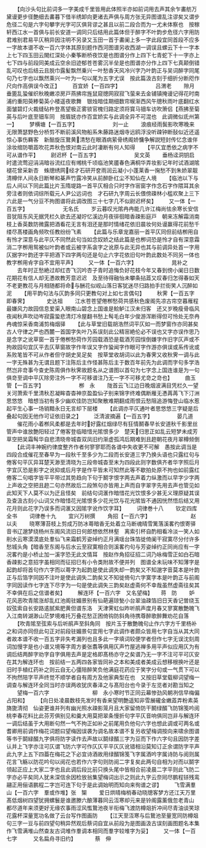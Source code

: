 <!-- { "loadSidebar": true } -->
　　【向沙头句比前词多一字美成千里皆用此体照半亦如前词用去声其余乍畵舫万黛谩更步径艶细去畵暮下借半绣卸向更诸去声俱与周方张无异图谱乱注谬矣又谓步危径二句是六字句攀字光字可仄俱背谬之甚且以前二段合而为一尤未体察也　按稼轩西江水一首俱与前长安道一调同只后结用此篇体但于醉字不叶韵步危径六字用防君难别君易平仄稍异因注明不另录又玉田一首于畵阑上多一字此段宜同首段不应多一字故本谱不收一百六字体其原刻题作西河图谱另收西湖一调误且螺云下十一字本上七下四玉田云閙红深处小秦筝断桥夜饮是也图谱分作上四下七青蛇下十一字亦上七下四与前段同美成云空余旧迹郁苍苍雾沉半垒是也图谱亦分作上四下七真颠倒错乱可叹也后结云且脱巾露髪飘然乗兴一叶愁香天风冷兴字乃叶韵正与吴词醉字同尾句乃七字也以飘然乘兴一叶为一句以尾为五字尤误　按此篇汲古刻于细折分断咫作尺向作高俱误今改正】
　　百宜娇【一百四字】　　　　　　　吕渭老
　　隙月垂篦乱蛩催织秋晚嫩凉房戸燕拂帘旌鼠窥牕网寂寂飞萤来去金铺镇掩谩记得花时南浦约重阳萸糁菊英小楼遥夜歌舞　银烛暗佳期细数帘幙渐西风午牕秋雨叶底翻红水面皱碧灯火裁缝砧杵登髙望极正雾锁官槐归路定须将寳马钿车访吹箫侣【燕拂至菊英与后叶底至钿车同　按眉妩亦作百宜娇实与此调全异不可混也　此调微似氐州第一】
　　梦横塘【一百五字】　　　　　　　刘一止
　　浪痕经雨鬓影吹寒晚来无限萧瑟野色分桥剪不断前溪风物船系朱藤路迷烟寺远鸥浮没听疎钟断鼔似近还遥惊心事伤羇客　新醅旋压鵞黄清愁在眼酒病萦骨绣阁娇慵争解説短封传忆念谁伴涂妆绾防嚼蕋吹花弄秋色恨对南云此时凄断有何人知得
　　【平仄宜悉依之病字不可从谱作平】
　　尉迟杯【一百五字】　　　　　　　吴文英
　　垂杨迳洞钥启时遣流莺迎涓涓暗谷流红应有缃桃千顷临池笑靥春色满桐华弄妆影记年时试酒湖隂褪花曾采新杏　蛛牕绣网经才石研开奁雨润云凝小小蓬莱香一掬愁不到朱娇翠靓清樽伴人间永日断琴和棊声竹露冷笑从前醉卧红尘不知仙在人境
　　【临池以下与后人间以下同此篇比片玉隋堤路一首平仄相合只时字作宻窗字作念石字作隈耳其余旁注者则依词综所载元人尹公远词也　才石研九字周云长偎傍疎林小槛欢聚上三下六此是一气分豆不拘图谱将此调改图三十七字几不似尉迟杯矣】
　　又一体【一百五字】　　　　　　　无名氏
　　岁云暮叹光隂冉冉能几许江梅尚怯余寒长安信音犹阻东风无据凭栏久欲去还凝竚忆溪边月夜徘徊暗香疎影庭戸　朝来冻解霜消南枝上香英数防微露把酒看花无言有泪还是那时情绪花依旧晨妆何处谩赢得花前愁千缕尽髙楼画角频吹任教纷纷飞素
　　【此篇与乐章宠嘉丽一首平仄同但前结栁用自有怜才深意与此平仄不同然此句当如念奴娇之结此篇是也栁词恐是怜才自有深意霜消二字栁用鸳被似叶韵者或云被字系衾字之讹原与此无异也其与前调异处首一字用仄据字叶韵还字平把酒下四字两句还是句止六字花依旧句叶韵此数处不同另一体也教字栁用肻字自不宜用平声】
　　又一体【一百六字】　　　　　　　晁补之
　　去年时正愁絶过却红杏飞沉吟杏子青时追悔负好花枝今年又春到傍小阑日日数花期花有信人却无慿故教芳意迟迟　及至待得融怡未攀条拈蕋又叹春归怎得春如天不老更教花与月相随都将命与酬花似岘山落日客犹迷尽归路拍手拦街笑人沉醉如泥
　　【用平韵句法与仄韵多同只更教句对上如七言偶句】
　　秋霁【一百五字　即春霁】　　　　史达祖
　　江水苍苍望倦栁愁荷共感秋色废阁先凉古帘空暮雁程最嫌风力故园信息爱渠入眼南山碧念上国谁是鲙鲈江汉未归客　还又岁晚瘦骨临风夜闻秋声吹动岑寂露蛩悲清灯冷屋翻书愁上髩毛白年少俊游浑断得但可怜处无奈冉冉魂惊采香南浦剪梅烟驿
　　【此与草堂旧载胡浩然词平仄如一而梦窗作亦同甚矣古人守律之严也西麓一首国字失叶乃系误刻此公精宻絶伦必不误也又字亦误作思乃是念字之讹草窗一首于倦栁愁荷作芳园载酒恐是载酒芳园悮倒嫌字作旧字仄声或不拘故园句宜仄平去仄草窗故字作年误又字作蛩闻字作眼可字作游亦俱误或系传讹或系败笔皆不可从作者但守胡史吴足矣　按草堂收胡词以此为春霁又收秋霁一调与此一字无殊甚为无谓且题下注陈后主作怪甚陈后主于数百年前先为此调而字句多学浩然岂非竒事今查史陈周俱作秋霁故题名从之谱图以首句为七字念上国连谁是为一句俱竒至调中平仄除旁注外一字不可移谱注乃无一字不可移尤竒之竒也】
　　曲玉管【一百五字】　　　　　　　栁　永
　　陇首云飞江边日晚烟波满目凭栏久一望关河萧索千里清秋忍凝眸杳杳神京盈盈仙子别来锦字终难偶断雁无慿苒苒飞下汀洲思悠悠　暗想当初有多少幽欢佳防岂知聚散难期翻成雨恨云愁阻追游悔登山临水惹起平生心事一场销黯永日无言却下层楼
　　【此调亦平仄通叶者思悠悠三字疑是后叠起句因无他作可证依旧录之】
　　泛清波摘遍【一百五字】　　　　　晏几道
　　催花雨小着栁风柔都是去年时好露红烟绿尽有狂情鬭春早长安道秋千影里丝管声中谁放艶阳轻过了倦客登临暗惜光隂恨多少　楚天归思正如乱云短梦未成芳草空把吴霜髩华自悲清晓帝城杳双凤旧约渐虚孤鸿后期难到且趂朝花夜月翠樽频倒
　　【此词丰神婉约律度整齐作者何寥寥耶而各谱中失收更不可解　愚按此调当是四段合成催花至春早为一段秋千至多少为二段而长安道三字乃换头语也只露红句与倦客句平仄异耳楚天渺至清晓为三段帝城杳至末为四段此则字数俱齐者华字照后月字宜仄恐是影字之讹抑或后月字是作平皆未可知然此等不歇拍处原不拘也如前露红倦客二句唱字皆平平带过其势趋向下句于鬭字恨字两去声着力纵激而以早字少字两上声收之空把且趂二句亦然故后二段煞句亦皆用上声而自字翠字先用去声也管见如此知天下人莫不以为迂且怪矣　前结句词滙作暗惜花光饮恨多少甚无义理原疑其误及查汲古刻小山词又作暗惜花光隂恨多少花光饮与花光隂皆不通因恍然悟后结又用花月则此花字乃误多而词滙又因隂字讹作饮字耳】
　　词律巻十八
　　钦定四库全书
　　词律巻十九
　　宜兴万树撰
　　角招【一百六字】　　　　　　　　赵以夫
　　晓寒薄苔枝上剪成万防冰蕚暗香无处着立马断魂晴雪篱落溪畧彴恨寄驿音书辽邈梦绕杨州东阁风流旧日何郎想依然林壑　离索引杯自酌相看冷淡一笑人如削水云寒漠漠底处羣仙飞来霜鹤芳姿绰约正月满瑶台珠箔徙倚阑干寂寞尽分付许多愁城头角【暗香至东阁与后水云至寂寞相合则溪畧彴句与芳姿绰约正同尚应有一字况畧彴是小桥止加一溪字恐无此文情耳　按赵作角招征招二词乃咏梅雪正如白石暗香疎影之意招字虽相同而征招巳有小令类附故不便并列　图谱全未玩味不知薄字是起韵却将首句作六字而以蕚字为起韵是使此调失却一韵矣又不知邈字音莫本是叶韵正与后箔字同因不注叶是使此调失二韵矣又不知徙倚句六字寞字本是叶韵正与前阁字同因读作七字连下尽字为一句是使此调失三韵矣赵虚斋何不幸哉虽然虚斋往矣其不幸俱在后之信谱者矣】
　　解连环【一百六字　又名望梅】　　蒋　防
　　妒花风恶吹青隂涨却乱红池阁驻媚景别有仙葩遍琼甃小台翠油疎箔旧日天香记曽绕玉奴弦索自长安路逺腻紫肥黄但谱东洛　天津霁虹似昨听鹃声度月春又寥寞散艶魄飞入江南转湖渺山茫梦境难托万叠花愁正困倚钩防斜角待携尊醉歌醉舞劝花自落
　　【吹青隂至弦索与后听鹃声至斜角同　按片玉于散艶魄句止作六字方千里杨补之和词亦同但此句正对前段驻媚景句宜用七字此调作者颇众皆用七字自当从其大同者故本谱不收一百五字非失考漏列也且多此一字填词较便学者但作七字无误沈刻周词加慢字是也小谱又境等字周方姜张翥等俱用仄声竹屋逃禅多用平声似应用仄为有调后结两醉字劝字自字俱用去声是定格即髙杨亦守之矣谱乃无一字不注可平可仄安在其为解连环也　按前结一五两四各家皆同补之本和美成者美成云想移根换叶还是旧时手植红药补之则云自无心彊陪醉笑负他满庭花药应于笑字分句或一气贯下可以不拘然陪字平声终觉不顺学者自有周方及他家典型在也　又按旧草堂载柳词望梅一调查与解连环全同当时亦误两收犹庆春泽之与髙阳台也今录于左览者对勘当知之
　　望梅一百六字　　　　　　　　柳　永小寒时节正同云幕惨劲风朝冽信早梅偏占阳和】
　　【向日处凌晨数枝先发时有香来望明艶遥知非雪展礲金嫩蕋弄粉素英旖旎清彻　仙姿更谁并列有幽光照水疎影笼月且大家留倚防干鬭绿醑飞防锦笺吟阅桃李春花料比此芬芳俱别见和羹大用莫把翠条慢折句字平仄音响俱同岂非与解连环一调后结虽于大用断句然一气不拘正如补之前尾用负他句六字也想此调或可两名或耆卿用前调作梅花词题曰望梅因误袭为调名故本谱不复叧收望梅调按向来啸余图谱等书于鬬緑醑九字俱将防字读作去声故以鬬绿醑三字为豆而下作六字句且因防字差认并上飞字亦注可仄谓飞防六字可作仄仄平平仄仄讹错相沿莫知订正余谓防字平声此九字上五下四葢在梅花之下必宜诗酒故用绿醑锦笺飞字属酒吟字属诗防与阅则属花言飞觞以防花吟句以阅花也若作六字句则防阅二字复矣此两句自相为对而以鬬字领起正应上大家二字也且此调后段比前只换头尾中皆相合前凌晨二字平则此飞防二字亦必平矣同人犹未深信余因检放翁集望梅词出示之则此九字云奈囘尽鹏程铩残鸾翮正用俪语鹏程二字岂可连下句于是此调始明而知向来徇谱之谬】
　　飞雪满羣山【一百六字　羣或作堆】张　榘
　　爱日烘晴梅梢春动晓牕客梦方还江天万里髙低烟树四望犹拥螺鬟是谁邀滕六酿薄暮同云沍寒却元来是铃阁露薰俄忽老青山　都尽道年来须更好无缘农事雨涩风懢鵞池夜半衔梅飞渡防樽爼折冲间尽青油谈笑琼花露杯深量宽功名做了云台写作图画防
　　【江天至沍寒与后鵞池至量宽同防樽爼句三字一豆与前四望句稍异然观后蔡词自宜从前段为是图画汲古误刻画图题名本集作飞雪满堆山然查友古词堆作羣调本相同而羣字较堆字为妥】
　　又一体【一百七字　　　又名扁舟寻旧约】　　　　蔡　伸

